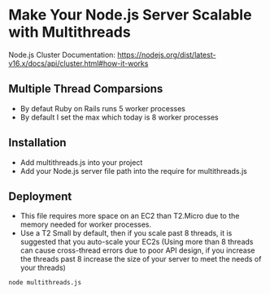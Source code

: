 # Make Your Node.js Server Scalable with Multithreads

Node.js Cluster Documentation: https://nodejs.org/dist/latest-v16.x/docs/api/cluster.html#how-it-works

## Multiple Thread Comparsions
- By defaut Ruby on Rails runs 5 worker processes
- By default I set the max which today is 8 worker processes

## Installation
- Add multithreads.js into your project
- Add your Node.js server file path into the require for multithreads.js

## Deployment
- This file requires more space on an EC2 than T2.Micro due to the memory needed for worker processes.
- Use a T2 Small by default, then if you scale past 8 threads, it is suggested that you auto-scale your EC2s
(Using more than 8 threads can cause cross-thread errors due to poor API design, if you increase the threads past 8 increase the size of your server to meet the needs of your threads)

```
node multithreads.js
```
